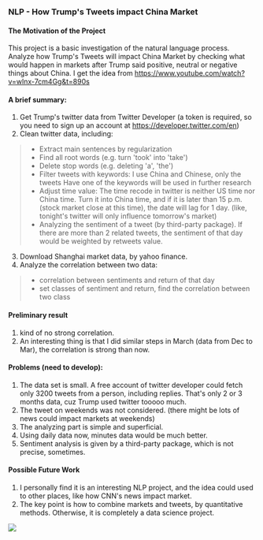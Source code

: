 ### NLP - How Trump's Tweets impact China Market

#### The Motivation of the Project
This project is a basic investigation of the natural language process. Analyze how Trump's Tweets will impact China Market by checking what would happen in markets after Trump said positive, neutral or negative things about China. I get the idea from https://www.youtube.com/watch?v=wlnx-7cm4Gg&t=890s

#### A brief summary:
1.  Get Trump's twitter data from Twitter Developer (a token is required, so you need to sign up an account at https://developer.twitter.com/en)
2. Clean twitter data, including:
> - Extract main sentences by regularization
> - Find all root words (e.g. turn 'took' into 'take')
> - Delete stop words (e.g. deleting 'a', 'the')
> - Filter tweets with keywords: I use China and Chinese, only the tweets Have one of the keywords will be used in further research
> - Adjust time value: The time recode in twitter is neither US time nor China time. Turn it into China time, and if it is later than 15 p.m. (stock market close at this time), the date will lag for 1 day. (like, tonight's twitter will only influence tomorrow's market)
> - Analyzing the sentiment of a tweet (by third-party package). If there are more than 2 related tweets, the sentiment of that day would be weighted by retweets value.
3. Download Shanghai market data, by yahoo finance.
4. Analyze the correlation between two data:
> - correlation between sentiments and return of that day
> - set classes of sentiment and return, find the correlation between two class
 
#### Preliminary result
1. kind of no strong correlation.
2. An interesting thing is that I did similar steps in March (data from Dec to Mar), the correlation is strong than now.

#### Problems (need to develop):
1. The data set is small. A free account of twitter developer could fetch only 3200 tweets from a person, including replies. That's only 2 or 3 months data, cuz Trump used twitter tooooo much.
2. The tweet on weekends was not considered. (there might be lots of news could impact markets at weekends)
3. The analyzing part is simple and superficial.
4. Using daily data now, minutes data would be much better.
5. Sentiment analysis is given by a third-party package, which is not precise, sometimes.

#### Possible Future Work
1. I personally find it is an interesting NLP project, and the idea could used to other places, like how CNN's news impact market.
2. The key point is how to combine markets and tweets, by quantitative methods. Otherwise, it is completely a data science project.

![](https://tva1.sinaimg.cn/large/007S8ZIlgy1gga3pp5jz3j30vs0u0wns.jpg)
